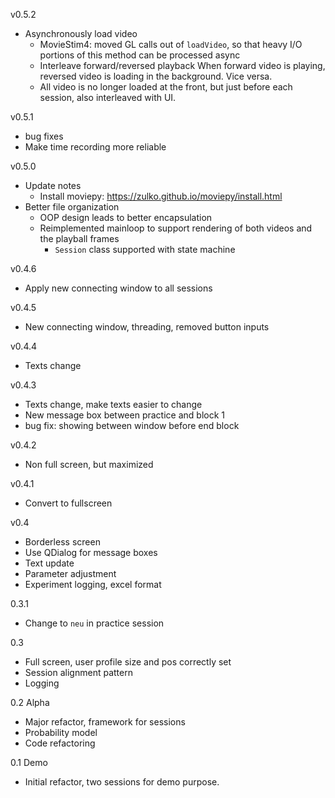 v0.5.2
- Asynchronously load video
    - MovieStim4: moved GL calls out of `loadVideo`, so that heavy
        I/O portions of this method can be processed async
    - Interleave forward/reversed playback
        When forward video is playing, reversed video is loading
        in the background. Vice versa.
    - All video is no longer loaded at the front, but just before
        each session, also interleaved with UI.

v0.5.1
- bug fixes
- Make time recording more reliable

v0.5.0
- Update notes
    - Install moviepy: https://zulko.github.io/moviepy/install.html
- Better file organization
    - OOP design leads to better encapsulation
    - Reimplemented mainloop to support rendering of both videos and the playball frames
        - `Session` class supported with state machine

v0.4.6
- Apply new connecting window to all sessions

v0.4.5
- New connecting window, threading, removed button inputs

v0.4.4
- Texts change

v0.4.3
- Texts change, make texts easier to change
- New message box between practice and block 1
- bug fix: showing between window before end block

v0.4.2
- Non full screen, but maximized

v0.4.1
- Convert to fullscreen

v0.4
- Borderless screen
- Use QDialog for message boxes
- Text update
- Parameter adjustment
- Experiment logging, excel format

0.3.1
- Change to `neu` in practice session

0.3
- Full screen, user profile size and pos correctly set
- Session alignment pattern
- Logging

0.2 Alpha
- Major refactor, framework for sessions
- Probability model
- Code refactoring

0.1 Demo
- Initial refactor, two sessions for demo purpose.